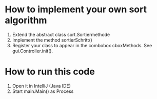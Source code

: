 # How to implement your own sort algorithm

1. Extend the abstract class sort.Sortiermethode
2. Implement the method sortierSchritt()
3. Register your class to appear in the combobox cboxMethods. See gui.Controller.init().

# How to run this code

1. Open it in IntelliJ (Java IDE)
2. Start main.Main() as Process
